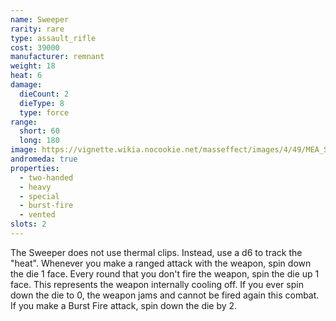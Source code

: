 ```yaml
---
name: Sweeper
rarity: rare
type: assault_rifle
cost: 39000
manufacturer: remnant
weight: 18
heat: 6
damage:
  dieCount: 2
  dieType: 8
  type: force
range:
  short: 60
  long: 180
image: https://vignette.wikia.nocookie.net/masseffect/images/4/49/MEA_Sweeper_MP.png/revision/latest?cb=20180530232437
andromeda: true
properties:
  - two-handed
  - heavy
  - special
  - burst-fire
  - vented
slots: 2
---
```

The Sweeper does not use thermal clips. Instead, use a d6 to track the "heat". Whenever you make a 
ranged attack with the weapon, spin down the die 1 face. Every round that you don't fire the weapon, 
spin the die up 1 face. This represents the weapon internally cooling off. If you ever spin down the 
die to 0, the weapon jams and cannot be fired again this combat. If you make a Burst Fire attack, 
spin down the die by 2.
